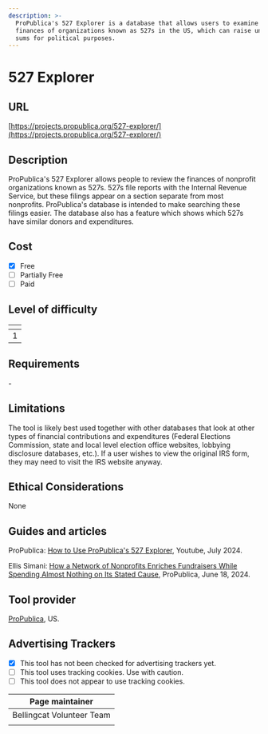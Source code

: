 ```yaml
---
description: >-
  ProPublica's 527 Explorer is a database that allows users to examine the
  finances of organizations known as 527s in the US, which can raise unlimited
  sums for political purposes.
---
```


# 527 Explorer

## URL

[https://projects.propublica.org/527-explorer/](https://projects.propublica.org/527-explorer/)

## Description

ProPublica's 527 Explorer allows people to review the finances of nonprofit organizations known as 527s. 527s file reports with the Internal Revenue Service, but these filings appear on a section separate from most nonprofits. ProPublica's database is intended to make searching these filings easier. The database also has a feature which shows which 527s have similar donors and expenditures.

## Cost

* [x] Free
* [ ] Partially Free
* [ ] Paid

## Level of difficulty

<table><thead><tr><th data-type="rating" data-max="5"></th></tr></thead><tbody><tr><td>1</td></tr></tbody></table>

## Requirements

\-

## Limitations

The tool is likely best used together with other databases that look at other types of financial contributions and expenditures (Federal Elections Commission, state and local level election office websites, lobbying disclosure databases, etc.). If a user wishes to view the original IRS form, they may need to visit the IRS website anyway.

## Ethical Considerations

None

## Guides and articles

ProPublica: [How to Use ProPublica's 527 Explorer](https://www.youtube.com/watch?v=AOeMZUjVxtU), Youtube, July 2024.

Ellis Simani: [How a Network of Nonprofits Enriches Fundraisers While Spending Almost Nothing on Its Stated Cause](https://www.propublica.org/article/political-nonprofits-fundraising-ftc-irs-527s-pacs?), ProPublica, June 18, 2024.

## Tool provider

[ProPublica](https://www.propublica.org/about/), US.

## Advertising Trackers

* [x] This tool has not been checked for advertising trackers yet.
* [ ] This tool uses tracking cookies. Use with caution.
* [ ] This tool does not appear to use tracking cookies.

| Page maintainer           |
| ------------------------- |
| Bellingcat Volunteer Team |
|                           |

